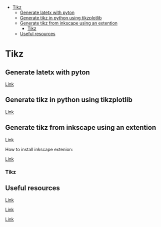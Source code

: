 <!--ts-->
   * [Tikz](#tikz)
      * [Generate latetx with pyton](#generate-latetx-with-pyton)
      * [Generate tikz in python using tikzplotlib](#generate-tikz-in-python-using-tikzplotlib)
      * [Generate tikz from inkscape using an extention](#generate-tikz-from-inkscape-using-an-extention)
         * [Tikz](#tikz-1)
      * [Useful resources](#useful-resources)

<!-- Added by: gil_diy, at: 2020-07-20T09:59+03:00 -->

<!--te-->

# Tikz


## Generate latetx with pyton

[Link](https://jeltef.github.io/PyLaTeX/current/examples/matplotlib_ex.html)


## Generate tikz in python using tikzplotlib

[Link](https://github.com/nschloe/tikzplotlib)


## Generate tikz from inkscape using an extention

[Link](https://github.com/kjellmf/svg2tikz)

How to install inkscape extenion:

[Link](https://www.youtube.com/watch?v=7M09gTMb3G4)



### Tikz

## Useful resources

[Link](https://github.com/PetarV-/TikZ)

[Link](https://texample.net/)

[Link](https://github.com/walmes/Tikz)

